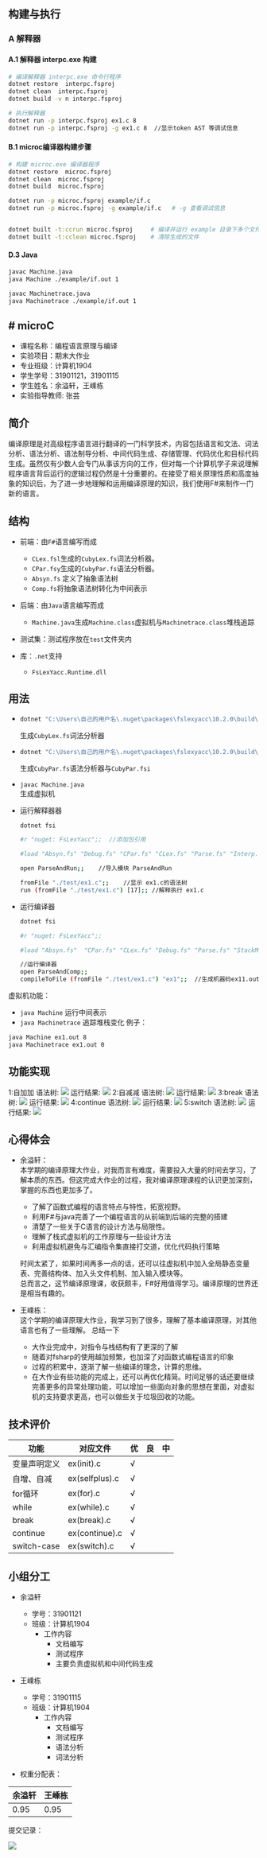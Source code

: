 ﻿

## 构建与执行

### A 解释器

#### A.1  解释器 interpc.exe 构建

```sh
# 编译解释器 interpc.exe 命令行程序 
dotnet restore  interpc.fsproj   
dotnet clean  interpc.fsproj
dotnet build -v n interpc.fsproj

# 执行解释器
dotnet run -p interpc.fsproj ex1.c 8
dotnet run -p interpc.fsproj -g ex1.c 8  //显示token AST 等调试信息
```



#### B.1 microc编译器构建步骤

```sh
# 构建 microc.exe 编译器程序 
dotnet restore  microc.fsproj 
dotnet clean  microc.fsproj   
dotnet build  microc.fsproj  

dotnet run -p microc.fsproj example/if.c   
dotnet run -p microc.fsproj -g example/if.c   # -g 查看调试信息


dotnet built -t:ccrun microc.fsproj     # 编译并运行 example 目录下多个文件
dotnet built -t:cclean microc.fsproj    # 清除生成的文件
```


#### D.3 Java

```sh
javac Machine.java
java Machine ./example/if.out 1

javac Machinetrace.java
java Machinetrace ./example/if.out 1
```
﻿﻿﻿# microC
---
- 课程名称：编程语言原理与编译
- 实验项目：期末大作业
- 专业班级：计算机1904
- 学生学号：31901121，31901115
- 学生姓名：余溢轩，王嵊栋
- 实验指导教师: 张芸

## 简介


​		编译原理是对高级程序语言进行翻译的一门科学技术，内容包括语言和文法、词法分析、语法分析、语法制导分析、中间代码生成、存储管理、代码优化和目标代码生成。虽然仅有少数人会专门从事该方向的工作，但对每一个计算机学子来说理解程序语言背后运行的逻辑过程仍然是十分重要的。在接受了相关原理性质和高度抽象的知识后，为了进一步地理解和运用编译原理的知识，我们使用F#来制作一门新的语言。


## 结构
- 前端：由`F#`语言编写而成
  - `CLex.fsl`生成的`CubyLex.fs`词法分析器。
  - `CPar.fsy`生成的`CubyPar.fs`语法分析器。
  - `Absyn.fs` 定义了抽象语法树
  - `Comp.fs`将抽象语法树转化为中间表示
  
- 后端：由`Java`语言编写而成
  - `Machine.java`生成`Machine.class`虚拟机与`Machinetrace.class`堆栈追踪

- 测试集：测试程序放在`test`文件夹内

- 库：`.net`支持
  - `FsLexYacc.Runtime.dll`
## 用法

- ```sh
  dotnet "C:\Users\自己的用户名\.nuget\packages\fslexyacc\10.2.0\build\fslex\netcoreapp3.1\fslex.dll" -o "CLex.fs" --module CLex --unicode CLex.fsl
  ```
  
  生成`CubyLex.fs`词法分析器
  
  
  
- ```sh
  dotnet "C:\Users\自己的用户名\.nuget\packages\fslexyacc\10.2.0\build\fsyacc\netcoreapp3.1\fsyacc.dll" -o "CPar.fs" --module CPar  CPar.fsy`  
  ```
  
  生成`CubyPar.fs`语法分析器与`CubyPar.fsi`
  
  
  
- `javac Machine.java`  
  生成虚拟机

  
  
- 运行解释器器
  
  ```sh
  dotnet fsi
  
  #r "nuget: FsLexYacc";;  //添加包引用
  
  #load "Absyn.fs" "Debug.fs" "CPar.fs" "CLex.fs" "Parse.fs" "Interp.fs" "ParseAndRun.fs" ;;
  
  open ParseAndRun;;    //导入模块 ParseAndRun
  
  fromFile "./test/ex1.c";;    //显示 ex1.c的语法树
  run (fromFile "./test/ex1.c") [17];; //解释执行 ex1.c
  ```
  
- 运行编译器
  
  ```sh
  dotnet fsi
  
  #r "nuget: FsLexYacc";;
  
  #load "Absyn.fs"  "CPar.fs" "CLex.fs" "Debug.fs" "Parse.fs" "StackMachine.fs" "Backend.fs" "Comp.fs" "ParseAndComp.fs";;
  
  //运行编译器
  open ParseAndComp;;
  compileToFile (fromFile "./test/ex1.c") "ex1";;  //生成机器码ex11.out
  
  ```
  
  

虚拟机功能：
- `java Machine` 运行中间表示
- `java Machinetrace` 追踪堆栈变化
例子：
```bash
java Machine ex1.out 8
java Machinetrace ex1.out 0
```

## 功能实现
1:自加加 
  语法树:
    ![](./img/ex(++).jpg)
  运行结果:
    ![](./img/ex(++).1.jpg)
2:自减减
  语法树:
  ![](./img/ex(--).jpg)
  运行结果:
  ![](./img/ex(--).1.jpg)
3:break
  语法树:
  ![](./img/ex(break).jpg)
  运行结果:
  ![](./img/ex(break).1.jpg)
4:continue
  语法树:
  ![](./img/ex(break).jpg)
  运行结果:
  ![](./img/ex(break).1.jpg)
5:switch
  语法树:
  ![](./img/ex(switch).jpg)
  运行结果:
  ![](./img/ex(switch).1.jpg)

## 心得体会
- 余溢轩：  
  本学期的编译原理大作业，对我而言有难度，需要投入大量的时间去学习，了解本质的东西。但这完成大作业的过程，我对编译原理课程的认识更加深刻，掌握的东西也更加多了。
  - 了解了函数式编程的语言特点与特性，拓宽视野。
  - 利用F#与java完善了一个编程语言的从前端到后端的完整的搭建
  - 清楚了一些关于C语言的设计方法与局限性。
  - 理解了栈式虚拟机的工作原理与一些设计方法
  - 利用虚拟机避免与汇编指令集直接打交道，优化代码执行策略

  时间太紧了，如果时间再多一点的话，还可以往虚拟机中加入全局静态变量表、完善结构体、加入头文件机制、加入输入模块等。  
  总而言之，这节编译原理课，收获颇丰，F#好用值得学习。编译原理的世界还是相当有趣的。

- 王嵊栋：  
  这个学期的编译原理大作业，我学习到了很多，理解了基本编译原理，对其他语言也有了一些理解。
  总结一下
  - 大作业完成中，对指令与栈结构有了更深的了解
  - 随着对fsharp的使用越加频繁，也加深了对函数式编程语言的印象
  - 过程的积累中，逐渐了解一些编译的理念，计算的思维。
  - 在大作业有些功能的完成上，还可以再优化精简。时间足够的话还要继续完善更多的异常处理功能，可以增加一些面向对象的思想在里面，对虚拟机的支持要求更高，也可以做些关于垃圾回收的功能。


## 技术评价

| 功能 | 对应文件 | 优  | 良  | 中  |
| ---- | -------- | --- | --- | --- |
|变量声明定义|ex(init).c|√|||
|自增、自减|ex(selfplus).c|√|||
|for循环|ex(for).c|√|||
|while|ex(while).c|√|||
|break|ex(break).c|√|||
|continue|ex(continue).c|√|||
|switch-case|ex(switch).c|√|||

## 小组分工

- 余溢轩
  - 学号：31901121
  - 班级：计算机1904
    - 工作内容
      - 文档编写
      - 测试程序
      - 主要负责虚拟机和中间代码生成
- 王嵊栋
  - 学号：31901115
  - 班级：计算机1904
    - 工作内容
      - 文档编写
      - 测试程序
      - 语法分析
      - 词法分析

- 权重分配表：

| 余溢轩 | 王嵊栋 |
| ---- | ---- |
| 0.95 | 0.95 |

提交记录：

![](./img/记录.jpg)
